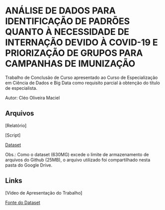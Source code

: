 # ANÁLISE DE DADOS PARA IDENTIFICAÇÃO DE PADRÕES QUANTO À NECESSIDADE DE INTERNAÇÃO DEVIDO À COVID-19 E PRIORIZAÇÃO DE GRUPOS PARA CAMPANHAS DE IMUNIZAÇÃO

Trabalho de Conclusão de Curso apresentado ao Curso de Especialização em Ciência de Dados e Big Data como requisito parcial à obtenção do título de especialista.

Autor: Cléo Oliveira Maciel

## Arquivos
[Relatório]

[Script]

[Dataset](https://drive.google.com/drive/folders/12ZgRfxsqpI6UiVtJVs6b4PxH9lJpZT12?usp=sharing)

Obs.: Como o dataset (630MG) excede o limite de armazenamento de arquivos do Github (25MB), o arquivo utilizado foi compartilhado nesta pasta do Google Drive.

## Links
[Vídeo de Apresentação do Trabalho]

[Fonte do Dataset](https://opendatasus.saude.gov.br/nl/dataset/bd-srag-2020)
